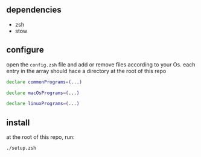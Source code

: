 ## dependencies

- zsh
- stow

## configure

open the `config.zsh` file and add or remove files according to your Os.
each entry in the array should hace a directory at the root of this repo

```bash
declare commonPrograms=(...)

declare macOsPrograms=(...)

declare linuxPrograms=(...)

```

## install

at the root of this repo, run:

```bash
./setup.zsh
```
